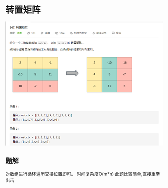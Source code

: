 # 转置矩阵
![image-20210307230653580](TransposeMatrix.assets/image-20210307230653580.png)
## 题解
对数组进行循环遍历交换位置即可。
时间复杂度O(m*n)
此题比较简单,直接重拳出击